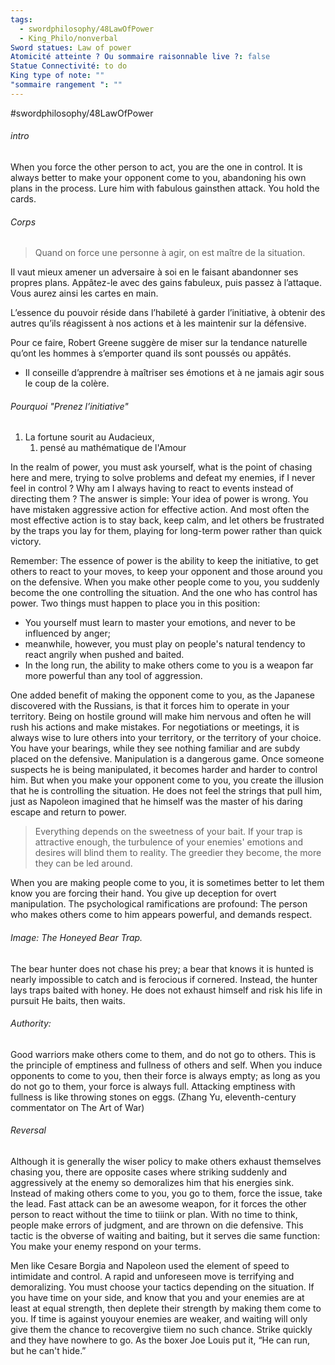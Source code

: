 ```yaml
---
tags:
  - swordphilosophy/48LawOfPower
  - King_Philo/nonverbal
Sword statues: Law of power
Atomicité atteinte ? Ou sommaire raisonnable live ?: false
Statue Connectivité: to do
King type of note: ""
"sommaire rangement ": ""
---
```

#swordphilosophy/48LawOfPower 

###### intro
When you force the other person to act, you are the one in control. It is always better to make your opponent come to you, abandoning his own plans in the process. Lure him with fabulous gainsthen attack. You hold the cards.

###### Corps
> Quand on force une personne à agir, on est maître de la situation. 

Il vaut mieux amener un adversaire à soi en le faisant abandonner ses propres plans. Appâtez-le avec des gains fabuleux, puis passez à l’attaque. Vous aurez ainsi les cartes en main.


L’essence du pouvoir réside dans l’habileté à garder l’initiative, à obtenir des autres qu’ils réagissent à nos actions et à les maintenir sur la défensive. 


Pour ce faire, Robert Greene suggère de miser sur la tendance naturelle qu’ont les hommes à s’emporter quand ils sont poussés ou appâtés. 
- Il conseille d’apprendre à maîtriser ses émotions et à ne jamais agir sous le coup de la colère.

###### Pourquoi "Prenez l’initiative"
1. La fortune sourit au Audacieux, 
	1. pensé au mathématique de l'Amour


In the realm of power, you must ask yourself, what is the point of chasing here and mere, trying to solve problems and defeat my enemies, if I never feel in control ? Why am I always having to react to events instead of directing them ?
The answer is simple: Your idea of power is wrong. You have mistaken aggressive action for effective action. And most often the most effective action is to stay back, keep calm, and let others be frustrated by the traps you lay for them, playing for long-term power rather than quick victory.

Remember: The essence of power is the ability to keep the initiative, to get others to react to your moves, to keep your opponent and those around you on the defensive. When you make other people come to you, you suddenly become the one controlling the situation. And the one who has control has power. 
Two things must happen to place you in this position: 
- You yourself must learn to master your emotions, and never to be influenced by anger; 
- meanwhile, however, you must play on people's natural tendency to react angrily when pushed and baited. 
- In the long run, the ability to make others come to you is a weapon far more powerful than any tool of aggression.



One added benefit of making the opponent come to you, as the Japanese discovered with the Russians, is that it forces him to operate in your territory. Being on hostile ground will make him nervous and often he will rush his actions and make mistakes. For negotiations or meetings, it is always wise to lure others into your territory, or the territory of your choice. You have your bearings, while they see nothing familiar and are subdy placed on the defensive.
Manipulation is a dangerous game. Once someone suspects he is being manipulated, it becomes harder and harder to control him. But when you make your opponent come to you, you create the illusion that he is controlling the situation. He does not feel the strings that pull him, just as Napoleon imagined that he himself was the master of his daring escape and return to power.

> Everything depends on the sweetness of your bait. If your trap is attractive enough, the turbulence of your enemies' emotions and desires will blind them to reality. The greedier they become, the more they can be led around.

When you are making people come to you, it is sometimes better to let them know you are forcing their hand. You give up deception for overt manipulation. The psychological ramifications are profound: The person who makes others come to him appears powerful, and demands respect.


###### Image: The Honeyed Bear Trap.
The bear hunter does not chase his prey; a bear that knows it is hunted is nearly impossible to catch and is ferocious if cornered. Instead, the hunter lays traps baited with honey. He does not exhaust himself and risk his life in pursuit He baits, then waits.


###### Authority: 
Good warriors make others come to them, and do not go to others. This is the principle of emptiness and fullness of others and self. When you induce opponents to come to you, then their force is always empty; as long as you do not go to them, your force is always full. Attacking emptiness with fullness is like throwing stones on eggs. (Zhang Yu, eleventh-century commentator on The Art of War)

###### Reversal
Although it is generally the wiser policy to make others exhaust themselves chasing you, there are opposite cases where striking suddenly and aggressively at the enemy so demoralizes him that his energies sink. Instead of making others come to you, you go to them, force the issue, take the lead. Fast attack can be an awesome weapon, for it forces the other person to react without the time to tiiink or plan. With no time to think, people make errors of judgment, and are thrown on die defensive. This tactic is the obverse of waiting and baiting, but it serves die same function: You make your enemy respond on your terms.

Men like Cesare Borgia and Napoleon used the element of speed to intimidate and control. A rapid and unforeseen move is terrifying and demoralizing. You must choose your tactics depending on the situation. If you have time on your side, and know that you and your enemies are at least at equal strength, then deplete their strength by making them come to you. If time is against youyour enemies are weaker, and waiting will only give them the chance to recovergive tiiem no such chance. Strike quickly and they have nowhere to go. As the boxer Joe Louis put it, “He can run, but he can't hide.”

